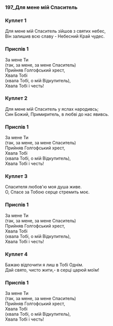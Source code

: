 ### 197_Для мене мій Спаситель
### Куплет 1
Для мене мій Спаситель зійшов з святих небес, <br/>Він залишив всю славу - Небесний Край чудес.
### Приспів 1
За мене Ти <br/>(так, за мене, за мене Спаситель)<br/>Прийняв Голгофський хрест,<br/>Хвала Тобі <br/>(хвала Тобі, о мій Відкупитель),<br/>Хвала Тобі і честь!
### Куплет 2
Для мене мій Спаситель у яслах народивсь;<br/>Син Божий, Примиритель, в любві до нас явивсь.
### Приспів 1
За мене Ти <br/>(так, за мене, за мене Спаситель)<br/>Прийняв Голгофський хрест,<br/>Хвала Тобі <br/>(хвала Тобі, о мій Відкупитель),<br/>Хвала Тобі і честь!
### Куплет 3
Спасителя любов'ю моя душа живе.<br/>О, Спасе за Тобою серце стремить моє.
### Приспів 1
За мене Ти <br/>(так, за мене, за мене Спаситель)<br/>Прийняв Голгофський хрест,<br/>Хвала Тобі <br/>(хвала Тобі, о мій Відкупитель),<br/>Хвала Тобі і честь!
### Куплет 4
Бажаю відпочити я лиш в Тобі Однім. <br/>Дай свято, чисто жити,- в серці царюй моїм!
### Приспів 1
За мене Ти <br/>(так, за мене, за мене Спаситель)<br/>Прийняв Голгофський хрест,<br/>Хвала Тобі <br/>(хвала Тобі, о мій Відкупитель),<br/>Хвала Тобі і честь!

